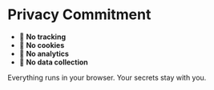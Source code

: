 # Privacy Commitment

- 🚫 **No tracking**
- 🚫 **No cookies**
- 🚫 **No analytics**
- 🚫 **No data collection**

Everything runs in your browser. Your secrets stay with you.
